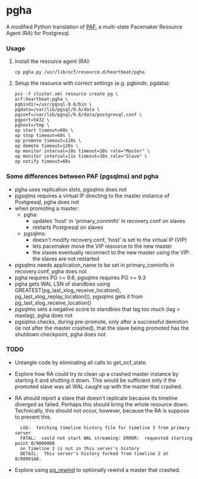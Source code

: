 # pgha

A modified Python translation of [PAF](https://github.com/dalibo/PAF), a 
multi-state Pacemaker Resource Agent (RA) for Postgresql.

### Usage

1. Install the resource agent (RA):

       cp pgha.py /usr/lib/ocf/resource.d/heartbeat/pgha
       
2. Setup the resource with correct settings (e.g. pgbindir, pgdata):

       pcs -f cluster.xml resource create pg \
       ocf:heartbeat:pgha \
       pgbindir=/usr/pgsql-9.6/bin \
       pgdata=/var/lib/pgsql/9.6/data \
       pgconf=/var/lib/pgsql/9.6/data/postgresql.conf \
       pgport=5432 \
       pghost=/tmp \
       op start timeout=60s \
       op stop timeout=60s \
       op promote timeout=120s \
       op demote timeout=120s \
       op monitor interval=10s timeout=10s role="Master" \
       op monitor interval=11s timeout=10s role="Slave" \
       op notify timeout=60s

###  Some differences between PAF (pgsqlms) and pgha

- pgha uses replication slots, pgsqlms does not
- pgsqlms requires a virtual IP directing to the master instance of Postgresql,
pgha does not
- when promoting a master:
    - pgha:
        - updates 'host' in 'primary_conninfo' in recovery.conf on slaves
        - restarts Postgresql on slaves
    - pgsqlms:
        - doesn't modify recovery.conf, 'host' is set to the virtual IP (VIP)
        - lets pacemaker move the VIP resource to the new master
        - the slaves eventually reconnect to the new master using the VIP: the 
        slaves are not restarted
- pgsqlms needs application_name to be set in primary_conninfo in recovery.conf, 
pgha does not
- pgha requires PG >= 9.6, pgsqlms requires PG >= 9.3
- pgha gets WAL LSN of standbies using 
GREATEST(pg_last_xlog_receive_location(), pg_last_xlog_replay_location()), pgsqlms 
gets it from pg_last_xlog_receive_location()
- pgsqlms sets a negative score to standbies that lag too much (lag > maxlag), 
pgha does not
- pgsqlms checks, during pre-promote, only after a successful demotion (ie not 
after the master crashed), that the slave being promoted has the shutdown 
checkpoint, pgha does not


### TODO

- Untangle code by eliminating all calls to get_ocf_state.

- Explore how RA could try to clean up a crashed master instance by starting 
it and shutting it down. This would be sufficient only if the promoted slave was
all WAL caught up with the master that crashed.

- RA should report a slave that doesn't replicate because its
timeline diverged as failed. Perhaps this should bring the whole resource down. 
Technically, this should not occur, however, because the RA is suppose to prevent this. 
	
        LOG:  fetching timeline history file for timeline 3 from primary server
        FATAL:  could not start WAL streaming: ERROR:  requested starting point 0/9000000 
        on timeline 2 is not in this server's history
        DETAIL:  This server's history forked from timeline 2 at 0/80001A8.

- Explore using 
[pg_rewind](https://wiki.postgresql.org/wiki/What's_new_in_PostgreSQL_9.5#pg_rewind) 
to optionally rewind a master that crashed.
